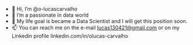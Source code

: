 - 👋 Hi, I’m @o-lucascarvalho
- 👀 I’m a passionate in data world
- 🌱 My life goal is became a Data Scientist and I will get this position soon.
- 📫 You can reach me on the e-mail lucas130421@gmail.com or on my Linkedin profile linkedin.com/in/olucas-carvalho

<!---
o-lucascarvalho/o-lucascarvalho is a ✨ special ✨ repository because its `README.md` (this file) appears on your GitHub profile.
You can click the Preview link to take a look at your changes.
--->
